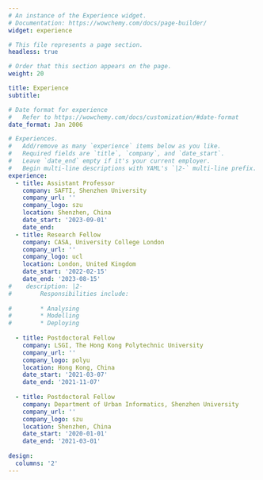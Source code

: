 ```yaml
---
# An instance of the Experience widget.
# Documentation: https://wowchemy.com/docs/page-builder/
widget: experience

# This file represents a page section.
headless: true

# Order that this section appears on the page.
weight: 20

title: Experience
subtitle:

# Date format for experience
#   Refer to https://wowchemy.com/docs/customization/#date-format
date_format: Jan 2006

# Experiences.
#   Add/remove as many `experience` items below as you like.
#   Required fields are `title`, `company`, and `date_start`.
#   Leave `date_end` empty if it's your current employer.
#   Begin multi-line descriptions with YAML's `|2-` multi-line prefix.
experience:
  - title: Assistant Professor
    company: SAFTI, Shenzhen University
    company_url: ''
    company_logo: szu
    location: Shenzhen, China
    date_start: '2023-09-01'
    date_end: 
  - title: Research Fellow
    company: CASA, University College London
    company_url: ''
    company_logo: ucl
    location: London, United Kingdom
    date_start: '2022-02-15'
    date_end: '2023-08-15'
#    description: |2-
#        Responsibilities include:
        
#        * Analysing
#        * Modelling
#        * Deploying
        
  - title: Postdoctoral Fellow
    company: LSGI, The Hong Kong Polytechnic University
    company_url: ''
    company_logo: polyu
    location: Hong Kong, China
    date_start: '2021-03-07'
    date_end: '2021-11-07'
    
  - title: Postdoctoral Fellow
    company: Department of Urban Informatics, Shenzhen University
    company_url: ''
    company_logo: szu
    location: Shenzhen, China
    date_start: '2020-01-01'
    date_end: '2021-03-01'
 
design:
  columns: '2'
---
```

